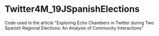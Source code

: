 # Twitter4M_19JSpanishElections
Code used in the article "Exploring Echo Chambers in Twitter during Two Spanish Regional Elections: An Analysis of Community Interactions"
